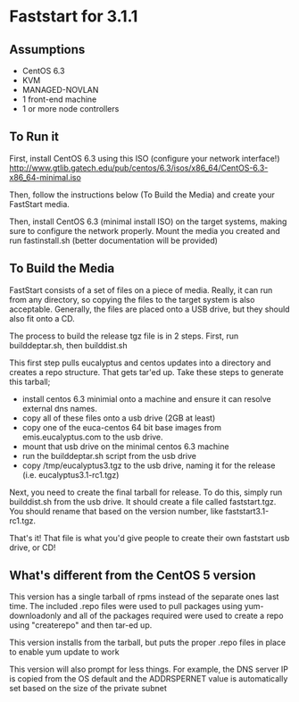 Faststart for 3.1.1
=====================


Assumptions
-----------

  * CentOS 6.3
  * KVM
  * MANAGED-NOVLAN
  * 1 front-end machine
  * 1 or more node controllers


To Run it
---------

First, install CentOS 6.3 using this ISO (configure your network interface!) http://www.gtlib.gatech.edu/pub/centos/6.3/isos/x86_64/CentOS-6.3-x86_64-minimal.iso

Then, follow the instructions below (To Build the Media) and create your FastStart media.

Then, install CentOS 6.3 (minimal install ISO) on the target systems, making sure to configure the network properly. Mount the media you created and run fastinstall.sh
(better documentation will be provided)

To Build the Media
------------------

FastStart consists of a set of files on a piece of media. Really, it can run from any directory, so copying the files to the target system is also acceptable. Generally, the files are placed onto a USB drive, but they should also fit onto a CD.

The process to build the release tgz file is in 2 steps. First, run builddeptar.sh, then builddist.sh

This first step pulls eucalyptus and centos updates into a directory and creates a repo structure. That gets tar'ed up. Take these steps to generate this tarball;

  * install centos 6.3 minimial onto a machine and ensure it can resolve external dns names.
  * copy all of these files onto a usb drive (2GB at least)
  * copy one of the euca-centos 64 bit base images from emis.eucalyptus.com to the usb drive.
  * mount that usb drive on the minimal centos 6.3 machine
  * run the builddeptar.sh script from the usb drive
  * copy /tmp/eucalyptus3.tgz to the usb drive, naming it for the release (i.e. eucalyptus3.1-rc1.tgz)

Next, you need to create the final tarball for release. To do this, simply run builddist.sh from the usb drive. It should create a file called faststart.tgz. You should rename that based on the version number, like faststart3.1-rc1.tgz.

That's it! That file is what you'd give people to create their own faststart usb drive, or CD!


What's different from the CentOS 5 version
------------------------------------------

This version has a single tarball of rpms instead of the separate ones last time. The included .repo files were used to pull packages using yum-downloadonly and all of the packages required were used to create a repo using "createrepo" and then tar-ed up.

This version installs from the tarball, but puts the proper .repo files in place to enable yum update to work

This version will also prompt for less things. For example, the DNS server IP is copied from the OS default and the ADDRSPERNET value is automatically set based on the size of the private subnet
